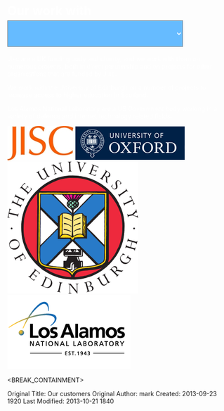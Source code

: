 

<div class="row-fluid">
<div class="span8">

<h1 style="color:white;">Our work with <select id="companies" style="background-color:#66bbff;font-size:1em;height:60px;font-weight:bold;color:white;margin-top:5px;width:400px;">
<option></option>
<option value="jisc">Jisc</option>
<option value="universityofoxford">University of Oxford</option>
<option value="universityofedinburgh">University of Edinburgh</option>
<option value="lanl">LANL</option>
<option></option>
<option></option>
</select></h1>

<p class="lead companies jisc">Jisc are a UK funding body and charity, and we work with them on numerous projects, both in direct partnership and on projects for other organisations that are funded by Jisc.</p>

<p class="lead companies universityofoxford"></p>

<p class="lead companies universityofedinburgh">We work with the University of Edinburgh on a number of projects to increase access to higher education in Scotland.</p>

<p class="lead companies lanl">Los Alamos National Laboratory are a US Government body working in a variety of defence and internet technology related fields.</p>

</div>
<div class="span4">

<img class="img thumbnail companies jisc" src="/media/jisc-logo.jpg">

<img class="img thumbnail companies universityofoxford" src="/media/oxford.gif">

<img class="img thumbnail companies universityofedinburgh" src="/media/edinburgh.png">

<img class="img thumbnail companies lanl" src="/media/LANL_logo.png">

</div>
</div>



<input type="hidden" id="searching" name="q">




<BREAK_CONTAINMENT>



<div class="facetview facetview-alternates facetview-descending" data-size="100" data-searchbox_class="#searching" data-predefined_filters='{"tags":{"query_string":{"query":"tags:project"}}}'></div>


<style>
.facetview_metadata{
    display:none;
}
.fvpublished{
    display:none;
}
.fvtags{
    display:none;
}
.companies{
    color:white;
}
img.companies{
    background-color:white;
}
</style>


<script type="text/javascript">
jQuery(document).ready(function () {

$('.companies').hide();

var companies = function(event) {
    $('.companies').hide();
    var c = $(this).val();
    $('#searching').val( c );
    $('.' + c).show();
    $('#searching').trigger('keyup');
}
$('#companies').bind('change',companies);

var q = $.getUrlVar('q');
if ( q ) {
    $('#companies').val( q );
    $('.' + q).show();
}

$('#mainnav').css({'background-color': '#66bbff'});
$('#main').css({
    'background-color': '#66bbff',
    'margin-bottom': '-10px'
});


});
</script>



Original Title: Our customers
Original Author: mark
Created: 2013-09-23 1920
Last Modified: 2013-10-21 1840
